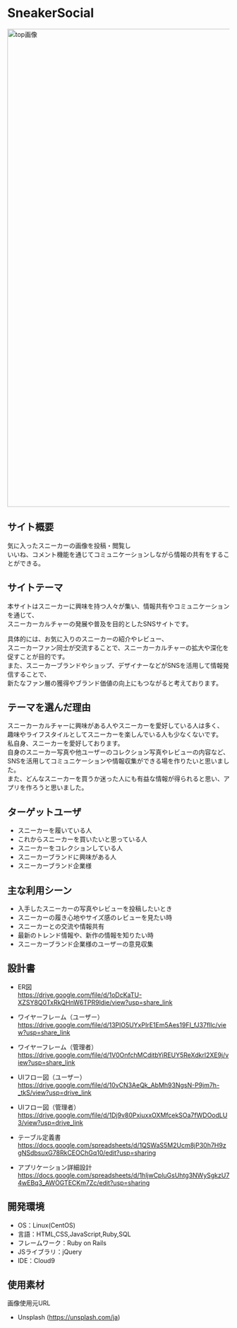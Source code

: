 # SneakerSocial

<img width="1081" alt="top画像" src="https://github.com/ttmmnn/SneakerSocial/assets/124642000/fc2ddd82-459a-42f3-8233-196f27a96bae">

## サイト概要
気に入ったスニーカーの画像を投稿・閲覧し<br>
いいね、コメント機能を通じてコミュニケーションしながら情報の共有をすることができる。

## サイトテーマ
本サイトはスニーカーに興味を持つ人々が集い、情報共有やコミュニケーションを通じて、<br>
スニーカーカルチャーの発展や普及を目的としたSNSサイトです。<br>

具体的には、お気に入りのスニーカーの紹介やレビュー、<br>
スニーカーファン同士が交流することで、スニーカーカルチャーの拡大や深化を促すことが目的です。<br>
また、スニーカーブランドやショップ、デザイナーなどがSNSを活用して情報発信することで、<br>
新たなファン層の獲得やブランド価値の向上にもつながると考えております。<br>

## テーマを選んだ理由
スニーカーカルチャーに興味がある人やスニーカーを愛好している人は多く、<br>
趣味やライフスタイルとしてスニーカーを楽しんでいる人も少なくないです。<br>
私自身、スニーカーを愛好しております。<br>
自身のスニーカー写真や他ユーザーのコレクション写真やレビューの内容など、<br>
SNSを活用してコミュニケーションや情報収集ができる場を作りたいと思いました。<br>
また、どんなスニーカーを買うか迷った人にも有益な情報が得られると思い、アプリを作ろうと思いました。<br>


## ターゲットユーザ
- スニーカーを履いている人
- これからスニーカーを買いたいと思っている人
- スニーカーをコレクションしている人
- スニーカーブランドに興味がある人
- スニーカーブランド企業様

## 主な利用シーン
- 入手したスニーカーの写真やレビューを投稿したいとき
- スニーカーの履き心地やサイズ感のレビューを見たい時
- スニーカーとの交流や情報共有
- 最新のトレンド情報や、新作の情報を知りたい時
- スニーカーブランド企業様のユーザーの意見収集


## 設計書
- ER図<br>
https://drive.google.com/file/d/1oDcKaTU-XZSY8Q0TxRkQHnW6TPR9ldie/view?usp=share_link

- ワイヤーフレーム（ユーザー）<br>
https://drive.google.com/file/d/13PlO5UYxPIrE1Em5Aes19FI_fJ37fllc/view?usp=share_link
- ワイヤーフレーム（管理者）<br>
https://drive.google.com/file/d/1V0OnfchMCditbYiREUY5ReXdkrl2XE9j/view?usp=share_link

- UIフロー図（ユーザー）<br>
https://drive.google.com/file/d/10vCN3AeQk_AbMh93NgsN-P9jm7h-_tkS/view?usp=drive_link
- UIフロー図（管理者）<br>
https://drive.google.com/file/d/1Dj9v80PxiuxxOXMfcekSOa7fWDOodLU3/view?usp=drive_link

- テーブル定義書<br>
https://docs.google.com/spreadsheets/d/1QSWaS5M2Ucm8jP30h7H9zgNSdbsuxG78RkCEOChGq10/edit?usp=sharing

- アプリケーション詳細設計<br>
https://docs.google.com/spreadsheets/d/1hljwCpluGsUhtg3NWySgkzU74wEBq3_AWOGTECKm7Zc/edit?usp=sharing

## 開発環境
- OS：Linux(CentOS)
- 言語：HTML,CSS,JavaScript,Ruby,SQL
- フレームワーク：Ruby on Rails
- JSライブラリ：jQuery
- IDE：Cloud9

## 使用素材
画像使用元URL
- Unsplash (https://unsplash.com/ja)